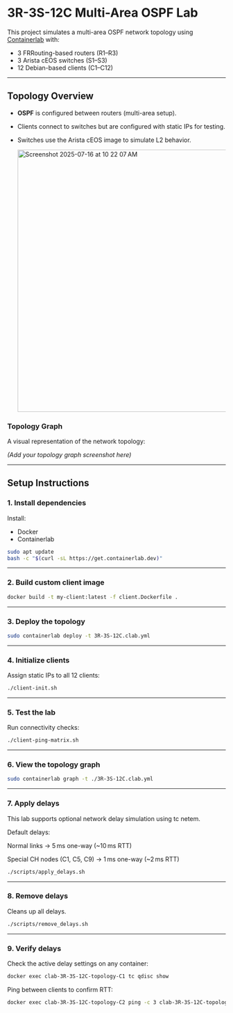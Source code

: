 # 3R-3S-12C Multi-Area OSPF Lab

This project simulates a multi-area OSPF network topology using [Containerlab](https://containerlab.dev/) with:
- 3 FRRouting-based routers (R1–R3)
- 3 Arista cEOS switches (S1–S3)
- 12 Debian-based clients (C1–C12)

---

##  Topology Overview

- **OSPF** is configured between routers (multi-area setup).
- Clients connect to switches but are configured with static IPs for testing.
- Switches use the Arista cEOS image to simulate L2 behavior.

  <img width="778" height="603" alt="Screenshot 2025-07-16 at 10 22 07 AM" src="https://github.com/user-attachments/assets/5fc84326-708d-493f-bf5d-9134e89d3fc2" />


###  Topology Graph

A visual representation of the network topology:

*(Add your topology graph screenshot here)*

---

##  Setup Instructions

###  1. Install dependencies

Install:
- Docker
- Containerlab

```bash
sudo apt update
bash -c "$(curl -sL https://get.containerlab.dev)"
```

---

###  2. Build custom client image

```bash
docker build -t my-client:latest -f client.Dockerfile .
```

---

###  3. Deploy the topology

```bash
sudo containerlab deploy -t 3R-3S-12C.clab.yml
```

---

###  4. Initialize clients

Assign static IPs to all 12 clients:

```bash
./client-init.sh
```

---

###  5. Test the lab

Run connectivity checks:

```bash
./client-ping-matrix.sh
```

---

###  6. View the topology graph

```bash
sudo containerlab graph -t ./3R-3S-12C.clab.yml
```

---

###  7. Apply delays

This lab supports optional network delay simulation using tc netem.

Default delays:

Normal links → 5 ms one-way (~10 ms RTT)

Special CH nodes (C1, C5, C9) → 1 ms one-way (~2 ms RTT)

```bash
./scripts/apply_delays.sh
```

---

###  8. Remove delays

Cleans up all delays.

```bash
./scripts/remove_delays.sh
```

---

###  9. Verify delays

Check the active delay settings on any container:

```bash
docker exec clab-3R-3S-12C-topology-C1 tc qdisc show
```

Ping between clients to confirm RTT:

```bash
docker exec clab-3R-3S-12C-topology-C2 ping -c 3 clab-3R-3S-12C-topology-C3
```
